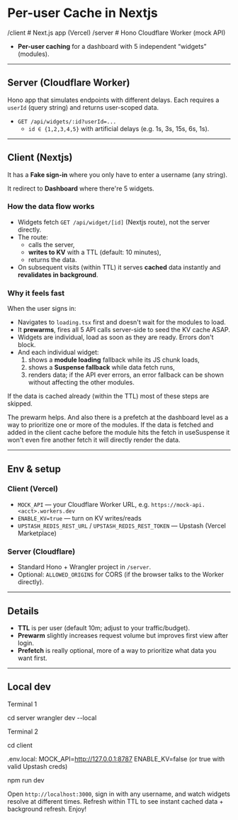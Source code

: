# Per-user Cache in Nextjs

/client # Next.js app (Vercel)
/server # Hono Cloudflare Worker (mock API)

- **Per-user caching** for a dashboard with 5 independent “widgets” (modules).

---

## Server (Cloudflare Worker)

Hono app that simulates endpoints with different delays. Each requires a `userId` (query string) and returns user-scoped data.

- `GET /api/widgets/:id?userId=...`
  - `id ∈ {1,2,3,4,5}` with artificial delays (e.g. 1s, 3s, 15s, 6s, 1s).

---

## Client (Nextjs)

It has a **Fake sign-in** where you only have to enter a username (any string).

It redirect to **Dashboard** where there're 5 widgets.

### How the data flow works

- Widgets fetch `GET /api/widget/[id]` (Nextjs route), not the server directly.
- The route:
  - calls the server,
  - **writes to KV** with a TTL (default: 10 minutes),
  - returns the data.
- On subsequent visits (within TTL) it serves **cached** data instantly and **revalidates in background**.

### Why it feels fast

When the user signs in:

- Navigates to `loading.tsx` first and doesn't wait for the modules to load.
- It **prewarms**, fires all 5 API calls server-side to seed the KV cache ASAP.
- Widgets are individual, load as soon as they are ready. Errors don't block.
- And each individual widget:
  1. shows a **module loading** fallback while its JS chunk loads,
  2. shows a **Suspense fallback** while data fetch runs,
  3. renders data; if the API ever errors, an error fallback can be shown without affecting the other modules.

If the data is cached already (within the TTL) most of these steps are skipped.

The prewarm helps. And also there is a prefetch at the dashboard level as a way to prioritize one or more of the modules. If the data is fetched and added in the client cache before the module hits the fetch in useSuspense it won't even fire another fetch it will directly render the data.

---

## Env & setup

### Client (Vercel)

- `MOCK_API` — your Cloudflare Worker URL, e.g. `https://mock-api.<acct>.workers.dev`
- `ENABLE_KV=true` — turn on KV writes/reads
- `UPSTASH_REDIS_REST_URL` / `UPSTASH_REDIS_REST_TOKEN` — Upstash (Vercel Marketplace)

### Server (Cloudflare)

- Standard Hono + Wrangler project in `/server`.
- Optional: `ALLOWED_ORIGINS` for CORS (if the browser talks to the Worker directly).

---

## Details

- **TTL** is per user (default 10m; adjust to your traffic/budget).
- **Prewarm** slightly increases request volume but improves first view after login.
- **Prefetch** is really optional, more of a way to prioritize what data you want first.

---

## Local dev

Terminal 1

cd server
wrangler dev --local

Terminal 2

cd client

.env.local:
MOCK_API=http://127.0.0.1:8787
ENABLE_KV=false (or true with valid Upstash creds)

npm run dev

Open `http://localhost:3000`, sign in with any username, and watch widgets resolve at different times. Refresh within TTL to see instant cached data + background refresh. Enjoy!

